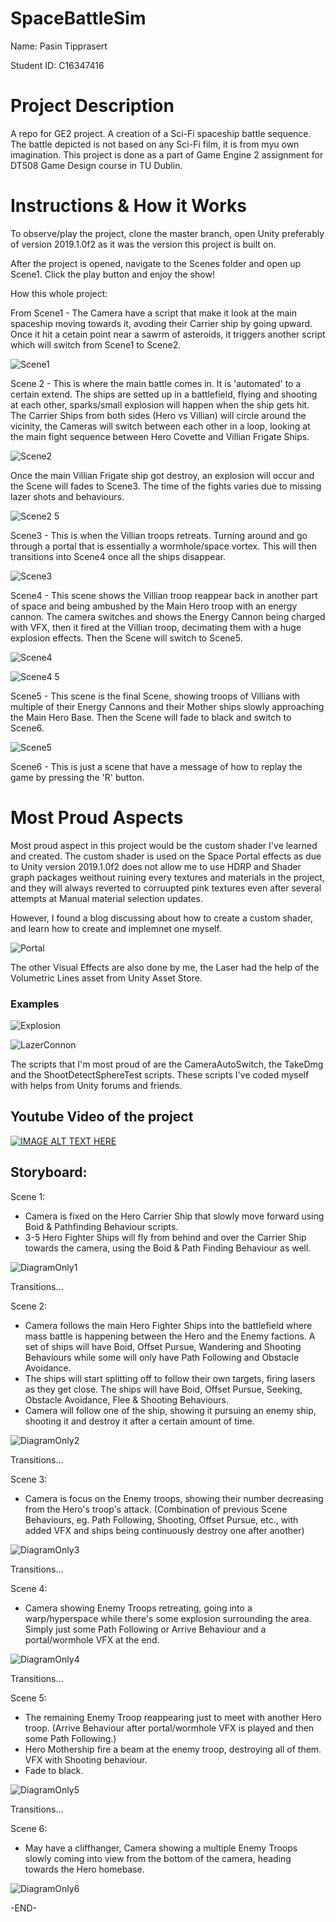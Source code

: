 # SpaceBattleSim

Name: Pasin Tipprasert

Student ID: C16347416

# Project Description
A repo for GE2 project. A creation of a Sci-Fi spaceship battle sequence. The battle depicted is not based on any Sci-Fi film, it is from myu own imagination. This project is done as a part of Game Engine 2 assignment for DT508 Game Design course in TU Dublin.

# Instructions & How it Works
To observe/play the project, clone the master branch, open Unity preferably of version 2019.1.0f2 as it was the version this project is built on.

After the project is opened, navigate to the Scenes folder and open up Scene1. Click the play button and enjoy the show!

How this whole project:

From Scene1 - The Camera have a script that make it look at the main spaceship moving towards it, avoding their Carrier ship by going upward. Once it hit a cetain point near a sawrm of asteroids, it triggers another script which will switch from Scene1 to Scene2.

![Scene1](https://user-images.githubusercontent.com/26767832/57327586-3803e580-7107-11e9-8cf8-0661afcf0e33.PNG)

Scene 2 - This is where the main battle comes in. It is 'automated' to a certain extend. The ships are setted up in a battlefield, flying and shooting at each other, sparks/small explosion will happen when the ship gets hit. The Carrier Ships from both sides (Hero vs Villian) will circle around the vicinity, the Cameras will switch between each other in a loop, looking at the main fight sequence between Hero Covette and Villian Frigate Ships. 

![Scene2](https://user-images.githubusercontent.com/26767832/57327604-42be7a80-7107-11e9-99ee-a77f3d8812b1.PNG)

Once the main Villian Frigate ship got destroy, an explosion will occur and the Scene will fades to Scene3. The time of the fights varies due to missing lazer shots and behaviours.

![Scene2 5](https://user-images.githubusercontent.com/26767832/57327621-4b16b580-7107-11e9-8b3f-5636c34608bd.PNG)

Scene3 - This is when the Villian troops retreats. Turning around and go through a portal that is essentially a wormhole/space vortex. This will then transitions into Scene4 once all the ships disappear.

![Scene3](https://user-images.githubusercontent.com/26767832/57327634-51a52d00-7107-11e9-887a-8198615e995e.PNG)

Scene4 - This scene shows the Villian troop reappear back in another part of space and being ambushed by the Main Hero troop with an energy cannon. The camera switches and shows the Energy Cannon being charged with VFX, then it fired at the Villian troop, decimating them with a huge explosion effects. Then the Scene will switch to Scene5.

![Scene4](https://user-images.githubusercontent.com/26767832/57327656-5b2e9500-7107-11e9-80f7-dfe6f3db76eb.PNG)

![Scene4 5](https://user-images.githubusercontent.com/26767832/57327673-64b7fd00-7107-11e9-8675-193f44800b32.PNG)

Scene5 - This scene is the final Scene, showing troops of Villians with multiple of their Energy Cannons and their Mother ships slowly approaching the Main Hero Base. Then the Scene will fade to black and switch to Scene6.

![Scene5](https://user-images.githubusercontent.com/26767832/57327681-6b467480-7107-11e9-8312-a1b300a6f4c0.PNG)

Scene6 - This is just a scene that have a message of how to replay the game by pressing the 'R' button.

# Most Proud Aspects
Most proud aspect in this project would be the custom shader I've learned and created. The custom shader is used on the Space Portal effects as due to Unity version 2019.1.0f2 does not allow me to use HDRP and Shader graph packages weithout ruining every textures and materials in the project, and they will always reverted to corruupted pink textures even after several attempts at Manual material selection updates.

However, I found a blog discussing about how to create a custom shader, and learn how to create and implemnet one myself. 

![Portal](https://user-images.githubusercontent.com/26767832/57327699-726d8280-7107-11e9-9dac-08186fc62910.PNG)

The other Visual Effects are also done by me, the Laser had the help of the Volumetric Lines asset from Unity Asset Store.

### Examples

![Explosion](https://user-images.githubusercontent.com/26767832/57327707-79949080-7107-11e9-85c5-266d48049f26.PNG)

![LazerConnon](https://user-images.githubusercontent.com/26767832/57327720-80230800-7107-11e9-8d02-ce403e04f932.PNG)

The scripts that I'm most proud of are the CameraAutoSwitch, the TakeDmg and the ShootDetectSphereTest scripts. These scripts I've coded myself with helps from Unity forums and friends.

## Youtube Video of the project

[![IMAGE ALT TEXT HERE](https://i9.ytimg.com/vi/SGVkQizMohc/mq2.jpg?sqp=COjCx-YF&rs=AOn4CLBt-W3VkIunRa9Rr4S1MfOh8CTLOw)](https://youtu.be/SGVkQizMohc)

## Storyboard:
Scene 1:
- Camera is fixed on the Hero Carrier Ship that slowly move forward using Boid & Pathfinding Behaviour scripts.
- 3-5 Hero Fighter Ships will fly from behind and over the Carrier Ship towards the camera, using the Boid & Path Finding Behaviour as well.

![DiagramOnly1](https://user-images.githubusercontent.com/26767832/54529185-05dfce00-4977-11e9-99f2-a773b34c9e85.jpg)

Transitions...

Scene 2:
- Camera follows the main Hero Fighter Ships into the battlefield where mass battle is happening between the Hero and the Enemy factions. A set of ships will have Boid, Offset Pursue, Wandering and Shooting Behaviours while some will only have Path Following and Obstacle Avoidance.
- The ships will start splitting off to follow their own targets, firing lasers as they get close. The ships will have Boid, Offset Pursue, Seeking, Obstacle Avoidance, Flee & Shooting Behaviours.
- Camera will follow one of the ship, showing it pursuing an enemy ship, shooting it and destroy it after a certain amount of time.

![DiagramOnly2](https://user-images.githubusercontent.com/26767832/54529228-30ca2200-4977-11e9-9e69-0b46b2bf4141.jpg)

Transitions...

Scene 3:
- Camera is focus on the Enemy troops, showing their number decreasing from the Hero's troop's attack. (Combination of previous Scene Behaviours, eg. Path Following, Shooting, Offset Pursue, etc., with added VFX and ships being continuously destroy one after another)

![DiagramOnly3](https://user-images.githubusercontent.com/26767832/54529240-39baf380-4977-11e9-80b2-b8a7b940a371.jpg)

Transitions...

Scene 4:
- Camera showing Enemy Troops retreating, going into a warp/hyperspace while there's some explosion surrounding the area. Simply just some Path Following or Arrive Behaviour and a portal/wormhole VFX at the end.

![DiagramOnly4](https://user-images.githubusercontent.com/26767832/54529249-42abc500-4977-11e9-8f5b-18e27f3f0025.jpg)

Transitions...

Scene 5:
- The remaining Enemy Troop reappearing just to meet with another Hero troop. (Arrive Behaviour after portal/wormhole VFX is played and then some Path Following.)
- Hero Mothership fire a beam at the enemy troop, destroying all of them. VFX with Shooting behaviour.
- Fade to black.

![DiagramOnly5](https://user-images.githubusercontent.com/26767832/54529271-4ccdc380-4977-11e9-92a3-e67f354cbaef.jpg)

Transitions...

Scene 6:
- May have a cliffhanger, Camera showing a multiple Enemy Troops slowly coming into view from the bottom of the camera, heading towards the Hero homebase.

![DiagramOnly6](https://user-images.githubusercontent.com/26767832/54529277-53f4d180-4977-11e9-95df-b6bc64bff289.jpg)

-END-
